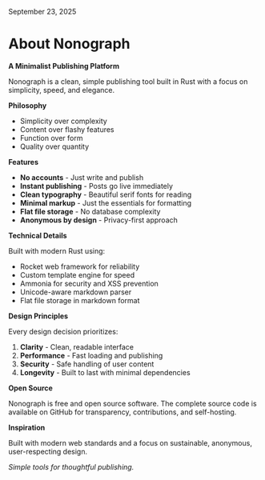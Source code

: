 September 23, 2025

# About Nonograph
**A Minimalist Publishing Platform**

Nonograph is a clean, simple publishing tool built in Rust with a focus on simplicity, speed, and elegance.

**Philosophy**

- Simplicity over complexity
- Content over flashy features
- Function over form
- Quality over quantity

**Features**

- **No accounts** - Just write and publish
- **Instant publishing** - Posts go live immediately
- **Clean typography** - Beautiful serif fonts for reading
- **Minimal markup** - Just the essentials for formatting
- **Flat file storage** - No database complexity
- **Anonymous by design** - Privacy-first approach

**Technical Details**

Built with modern Rust using:
- Rocket web framework for reliability
- Custom template engine for speed
- Ammonia for security and XSS prevention
- Unicode-aware markdown parser
- Flat file storage in markdown format

**Design Principles**

Every design decision prioritizes:
1. **Clarity** - Clean, readable interface
2. **Performance** - Fast loading and publishing
3. **Security** - Safe handling of user content
4. **Longevity** - Built to last with minimal dependencies

**Open Source**

Nonograph is free and open source software. The complete source code is available on GitHub for transparency, contributions, and self-hosting.

**Inspiration**

Built with modern web standards and a focus on sustainable, anonymous, user-respecting design.

*Simple tools for thoughtful publishing.*
